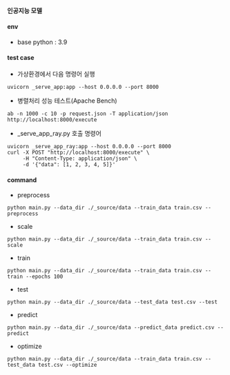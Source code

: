 #### 인공지능 모델

#### env
- base python : 3.9

#### test case
- 가상환경에서 다음 명령어 실행
```
uvicorn _serve_app:app --host 0.0.0.0 --port 8000
```
- 병렬처리 성능 테스트(Apache Bench)
```
ab -n 1000 -c 10 -p request.json -T application/json http://localhost:8000/execute
```
- _serve_app_ray.py 호출 명령어
```
uvicorn _serve_app_ray:app --host 0.0.0.0 --port 8000
curl -X POST "http://localhost:8000/execute" \
     -H "Content-Type: application/json" \
     -d '{"data": [1, 2, 3, 4, 5]}'

```

#### command
- preprocess
```
python main.py --data_dir ./_source/data --train_data train.csv --preprocess
```
- scale
```
python main.py --data_dir ./_source/data --train_data train.csv --scale
```
- train
```
python main.py --data_dir ./_source/data --train_data train.csv --train --epochs 100
```
- test
```
python main.py --data_dir ./_source/data --test_data test.csv --test
```
- predict
```
python main.py --data_dir ./_source/data --predict_data predict.csv --predict
```
- optimize
```
python main.py --data_dir ./_source/data --train_data train.csv --test_data test.csv --optimize
```